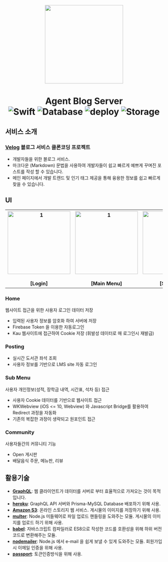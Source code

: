 <p align="center" >
<a href="https://agent-blog.herokuapp.com/" align="center"> <img src="https://user-images.githubusercontent.com/13609011/84003962-c3ecde80-a9a5-11ea-8722-8a7e9d99681f.png" width="250" height="250" align="center"/></a>
</p>
<h1 align="center">
  Agent Blog Server </br>  <img alt="Swift" src="https://img.shields.io/badge/API-GraphQL-red.svg"> <img alt="Database" src="https://img.shields.io/badge/Database-Prisma_MySQL-blue.svg"> <img alt="deploy" src="https://img.shields.io/badge/deploy-Heroku-purple.svg"> <img alt="Storage" src="https://img.shields.io/badge/storage-AWS S3-orange.svg">
</h1>



## 서비스 소개

### [Velog](https://velog.io/) 블로그 서비스 클론코딩 프로젝트
- 개발자들을 위한 블로그 서비스.
- 마크다운 (Markdown) 문법을 사용하여 개발자들이 쉽고 빠르게 예쁘게 꾸며진 포스트를 작성 할 수 있습니다.
- 메인 페이지에서 개발 트렌드 및 인기 태그 제공을 통해 융용한 정보를 쉽고 빠르게 찾을 수 있습니다.


## UI

<table>
   <tr>
     <th align="center">
       <img width="200" alt="1" src="https://user-images.githubusercontent.com/9532432/71674308-31c12880-2dbe-11ea-9a7e-9ecb15b52e4e.gif"/>
       <br><br>[Login]
     </th>
     <th align="center">
       <img width="200" alt="1" src="https://user-images.githubusercontent.com/9532432/71674314-3685dc80-2dbe-11ea-8657-2d59f6e708f3.gif"/>
       <br><br>[Main Menu] 
    </th>
     <th align="center">
      <img width="200" alt="1" src="https://user-images.githubusercontent.com/9532432/71674315-3685dc80-2dbe-11ea-8d53-d2e61c601d6d.gif"/>
       <br><br>[Sub Menu]
    </th>
     <th align="center">
      <img width="200" alt="1" src="https://user-images.githubusercontent.com/9532432/71674104-bfe8df00-2dbd-11ea-8c45-1e2e68a7ae4c.gif"/>
       <br><br>[Community]
    </th>
  </tr>
</table>



### Home

웹사이트 접근을 위한 사용자 로그인 데이터 저장

- 입력된 사용자 정보를 암호화 하여 서버에 저장
- Firebase Token 을 이용한 자동로그인
- Kau 웹사이트에 접근하여 Cookie 저장 (휘발성 데이터로 매 로그인시 재발급)

### Posting

- 실시간 도서관 좌석 조회
- 사용자 정보를 기반으로 LMS site 자동 로그인

### Sub Menu

사용자 개인정보(성적, 장학금 내역, 시간표, 석차 등) 접근

- 사용자 Cookie 데이터를 기반으로 웹사이트 접근
- WKWebview (iOS <= 10,  Webview) 와 Javascript Bridge를 활용하여 Redirect 과정을 자동화
- 기존의 복잡한 과정이 생략되고 원포인트 접근

### Community

사용자들간의 커뮤니티 기능

- Open 게시판
- 배달음식 주문, 메뉴판, 리뷰



## 활용기술
- **[GraphQL]()**: 웹 클라이언트가 데이터를 서버로 부터 효율적으로 가져오는 것이 목적입니다. 
- **[heroku]()**: GraphQL API 서버와 Prisma-MySQL Database 배포하기 위해 사용.
- **[Amazon S3]()**: 온라인 스토리지 웹 서비스. 게시물의 이미지를 저장하기 위해 사용.
- **[multer]()**: Node.js 미들웨어로 파일 업로드 핸들링을 도와주는 모듈. 게시물의 이미지를 업로드 하기 위해 사용.
- **[babel]()**: 자바스크립트 컴파일러로 ES8으로 작성한 코드를 호환성을 위해 하위 버전 코드로 변환해주는 모듈.
- **[nodemailer]()**: Node.js 에서 e-mail 을 쉽게 보낼 수 있게 도와주는 모듈. 회원가입 시 이메일 인증을 위해 사용.
- **[passport]()**: 토큰인증방식을 위해 사용.

